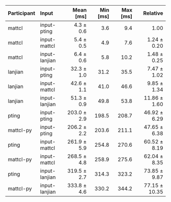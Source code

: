 | Participant | Input | Mean [ms] | Min [ms] | Max [ms] | Relative |
|:---|:---|---:|---:|---:|---:|
| mattcl | input-pting | 4.3 ± 0.6 | 3.6 | 9.4 | 1.00 |
| mattcl | input-mattcl | 5.4 ± 0.5 | 4.9 | 7.6 | 1.24 ± 0.20 |
| mattcl | input-lanjian | 6.4 ± 0.6 | 5.8 | 10.2 | 1.48 ± 0.25 |
| lanjian | input-pting | 32.3 ± 1.0 | 31.2 | 35.5 | 7.47 ± 1.02 |
| lanjian | input-mattcl | 42.6 ± 1.1 | 41.0 | 46.6 | 9.85 ± 1.34 |
| lanjian | input-lanjian | 51.3 ± 0.9 | 49.8 | 53.8 | 11.86 ± 1.60 |
| pting | input-pting | 203.0 ± 2.9 | 198.5 | 208.7 | 46.92 ± 6.29 |
| mattcl-py | input-pting | 206.2 ± 2.2 | 203.6 | 211.1 | 47.65 ± 6.38 |
| pting | input-mattcl | 261.9 ± 5.9 | 254.8 | 270.6 | 60.52 ± 8.19 |
| mattcl-py | input-mattcl | 268.5 ± 4.8 | 258.9 | 275.6 | 62.04 ± 8.35 |
| pting | input-lanjian | 319.5 ± 2.7 | 314.3 | 323.2 | 73.85 ± 9.87 |
| mattcl-py | input-lanjian | 333.8 ± 4.6 | 330.2 | 344.2 | 77.15 ± 10.35 |

